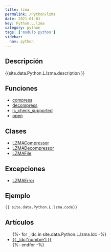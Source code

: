 ```yaml
---
title: lzma
permalink: /Python/lzma
date: 2021-01-01
key: Python.L.lzma
category: python
tags: ['modulo python']
sidebar: 
  nav: python
---
```


## Descripción
{{site.data.Python.L.lzma.description }}

## Funciones
* [compress](/Python/lzma/compress/)
* [decompress](/Python/lzma/decompress/)
* [is_check_supported](/Python/lzma/is_check_supported/)
* [open](/Python/lzma/open/)

## Clases
* [LZMACompressor](/Python/lzma/LZMACompressor/)
* [LZMADecompressor](/Python/lzma/LZMADecompressor/)
* [LZMAFile](/Python/lzma/LZMAFile/)

## Excepciones
* [LZMAError](/Python/lzma/LZMAError/)

## Ejemplo
~~~python
{{ site.data.Python.L.lzma.code}}
~~~

## Artículos
<ul>
{%- for _ldc in site.data.Python.L.lzma.ldc -%}
   <li>
       <a href="{{_ldc['url'] }}">{{ _ldc['nombre'] }}</a>
   </li>
{%- endfor -%}
</ul>

